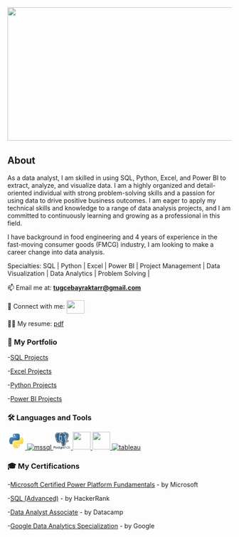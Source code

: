<picture>
<img src="https://user-images.githubusercontent.com/121382771/215333753-be1a0691-9adf-4533-84fa-0f57e1ad143a.png" width="840" height="300">
</picture>
  
  
## About

As a data analyst, I am skilled in using SQL, Python, Excel, and Power BI to extract, analyze, and visualize data. I am a highly organized and detail-oriented individual with strong problem-solving skills and a passion for using data to drive positive business outcomes. I am eager to apply my technical skills and knowledge to a range of data analysis projects, and I am committed to continuously learning and growing as a professional in this field.

I have background in food engineering and 4 years of experience in the fast-moving consumer goods (FMCG) industry, I am looking to make a career change into data analysis.

Specialties: SQL | Python | Excel | Power BI | Project Management | Data Visualization | Data Analytics | Problem Solving |

📫 Email me at: **tugcebayraktarr@gmail.com** 

🔗 Connect with me: <a href="https://www.linkedin.com/in/tugcebayraktar/" target="blank"><img align="center" src="https://user-images.githubusercontent.com/121382771/218317799-98ce0a23-4110-4c7d-8920-b9927057f3af.png" height="30" width="40" /></a>

👨‍💻 My resume: [pdf](https://github.com/TugceCankurt/TugceCankurt/files/10849076/Tugce.Cankurt.Resume.pdf)


### :open_file_folder: My Portfolio
-[SQL Projects](https://github.com/TugceCankurt/SQL-Projects/blob/main/README.md)

-[Excel Projects](https://github.com/TugceCankurt/Excel-Projects/blob/main/README.md)

-[Python Projects](https://github.com/TugceCankurt/Python-Projects/blob/main/README.md)

-[Power BI Projects](https://github.com/TugceCankurt/PowerBI-Projects/blob/main/README.md)


<h3 align="left">🛠️ Languages and Tools  </h3>
<p align="left"> 
<a href="https://www.python.org" target="_blank"> <img src="https://raw.githubusercontent.com/devicons/devicon/master/icons/python/python-original.svg" alt="python" width="40" height="40"/> </a>
<a href="https://www.microsoft.com/en-us/sql-server" target="_blank"> <img src="https://www.svgrepo.com/show/303229/microsoft-sql-server-logo.svg" alt="mssql" width="40" height="40"/> </a> 
<a href="https://www.postgresql.org" target="_blank"> <img src="https://raw.githubusercontent.com/devicons/devicon/master/icons/postgresql/postgresql-original-wordmark.svg" alt="postgresql" width="40" height="40"/> </a>
<a href="https://www.microsoft.com/en-us/microsoft-365/excel" target="_blank"> <img src="https://user-images.githubusercontent.com/121382771/215337984-d76a83bb-b04a-491f-98cf-aad382bbb43b.png" width="40" height="40"/> </a>
<a href="https://powerbi.microsoft.com/en-au/" target="_blank"> <img src="https://user-images.githubusercontent.com/121382771/215338246-f3c9eca6-bc1d-48ec-b898-499ad240ab72.png" width="40" height="40"/> </a>
<a href="https://www.tableau.com/" target="_blank" rel="noreferrer"> <img src="https://user-images.githubusercontent.com/121382771/215338608-b5d39239-20e6-4e8a-b1a1-cb2a6060aa4d.jpg" alt="tableau" width="40" height="40"/> </a>


<h3 align="left">🎓 My Certifications </h3> </a>

-[Microsoft Certified Power Platform Fundamentals](https://user-images.githubusercontent.com/121382771/221824707-ad70f1dc-b422-47c5-84cf-297895e141a1.png) - by Microsoft

-[SQL (Advanced)](https://github.com/TugceCankurt/TugceCankurt/files/10530261/sql_advanced.certificate.pdf) - by HackerRank 

-[Data Analyst Associate](https://github.com/TugceCankurt/TugceCankurt/files/10530317/Datacamp.data.analyst.pdf) - by Datacamp

-[Google Data Analytics Specialization](https://github.com/TugceCankurt/TugceCankurt/files/10530321/google.data.analytics.pdf) - by Google





